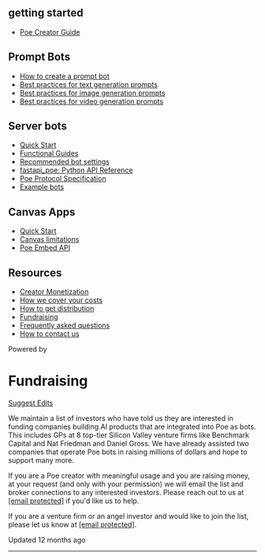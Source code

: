 getting started
---------------

* [Poe Creator Guide](/docs/welcome-to-poe-for-creators)

Prompt Bots
-----------

* [How to create a prompt bot](/docs/how-to-create-a-prompt-bot)
* [Best practices for text generation prompts](/docs/best-practice-text-generation)
* [Best practices for image generation prompts](/docs/best-practices-image-generation-bots)
* [Best practices for video generation prompts](/docs/best-practices-for-video-generation-prompts)

Server bots
-----------

* [Quick Start](/docs/quick-start)
* [Functional Guides](/docs/server-bots-functional-guides)
* [Recommended bot settings](/docs/recommended-bot-settings)
* [fastapi\_poe: Python API Reference](/docs/fastapi_poe-python-reference)
* [Poe Protocol Specification](/docs/poe-protocol-specification)
* [Example bots](/docs/examples)

Canvas Apps
-----------

* [Quick Start](/docs/canvas-app-quick-start)
* [Canvas limitations](/docs/canvas-limitations)
* [Poe Embed API](/docs/poe-embed-api)

Resources
---------

* [Creator Monetization](/docs/creator-monetization)
* [How we cover your costs](/docs/how-we-cover-your-costs)
* [How to get distribution](/docs/how-to-get-distribution)
* [Fundraising](/docs/fundraising)
* [Frequently asked questions](/docs/frequently-asked-questions)
* [How to contact us](/docs/how-to-contact-us)

Powered by

Fundraising
===========

[Suggest Edits](/edit/fundraising)

We maintain a list of investors who have told us they are interested in funding companies building AI products that are integrated into Poe as bots. This includes GPs at 8 top-tier Silicon Valley venture firms like Benchmark Capital and Nat Friedman and Daniel Gross. We have already assisted two companies that operate Poe bots in raising millions of dollars and hope to support many more.

If you are a Poe creator with meaningful usage and you are raising money, at your request (and only with your permission) we will email the list and broker connections to any interested investors. Please reach out to us at [[email protected]](/cdn-cgi/l/email-protection#5d39382b3831322d382f2e1d2d3238733e3230) if you'd like us to help.

If you are a venture firm or an angel investor and would like to join the list, please let us know at [[email protected]](/cdn-cgi/l/email-protection#70141506151c1f0015020330001f155e131f1d).

Updated 12 months ago

---